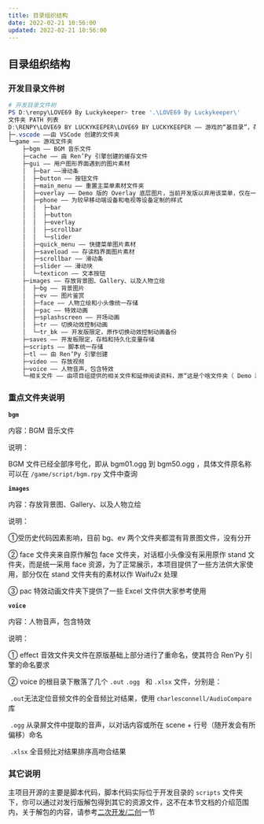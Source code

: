 ```yaml
---
title: 目录组织结构
date: 2022-02-21 10:56:00
updated: 2022-02-21 10:56:00
---
```


## 目录组织结构

### 开发目录文件树

```powershell
# 开发目录文件树
PS D:\renpy\LOVE69 By Luckykeeper> tree '.\LOVE69 By Luckykeeper\'
文件夹 PATH 列表
D:\RENPY\LOVE69 BY LUCKYKEEPER\LOVE69 BY LUCKYKEEPER —— 游戏的“基目录”，存放 Icon 等文件
├─.vscode ——由 VSCode 创建的文件夹
└─game —— 游戏文件夹
    ├─bgm —— BGM 音乐文件
    ├─cache —— 由 Ren’Py 引擎创建的缓存文件
    ├─gui —— 用户图形界面遇到的图片素材
    │  ├─bar ——滑动条
    │  ├─button —— 按钮文件
    │  ├─main_menu —— 重置主菜单素材文件夹
    │  ├─overlay —— Demo 版的 Overlay 底层图片，当前开发版以弃用该菜单，仅在一处进行保留
    │  ├─phone —— 为较早移动端设备和电视等设备定制的样式
    │  │  ├─bar
    │  │  ├─button
    │  │  ├─overlay
    │  │  ├─scrollbar
    │  │  └─slider
    │  ├─quick_menu —— 快捷菜单图片素材
    │  ├─saveload —— 存读档界面图片素材
    │  ├─scrollbar —— 滑动条
    │  ├─slider —— 滑动块
    │  └─texticon —— 文本按钮
    ├─images —— 存放背景图、Gallery、以及人物立绘
    │  ├─bg —— 背景图片
    │  ├─ev —— 图片鉴赏
    │  ├─face —— 人物立绘和小头像统一存储
    │  ├─pac —— 特效动画
    │  ├─splashscreen —— 开场动画
    │  ├─tr —— 切换动效控制动画
    │  └─tr_bk —— 开发版限定，原作切换动效控制动画备份
    ├─saves —— 开发板限定，存档和持久化变量存储
    ├─scripts —— 脚本统一存储
    ├─tl —— 由 Ren’Py 引擎创建
    ├─video —— 存放视频
    ├─voice —— 人物音声，包含特效
    └─相关文件 —— 由项目组提供的相关文件和延伸阅读资料，原“这是个啥文件夹（ Demo 版限定）”
```

### 重点文件夹说明

**`bgm`**

内容：BGM 音乐文件

说明：

BGM 文件已经全部序号化，即从 bgm01.ogg 到 bgm50.ogg ，具体文件原名称可以在 `/game/script/bgm.rpy` 文件中查询

**`images`**

内容：存放背景图、Gallery、以及人物立绘

说明：

①受历史代码因素影响，目前 bg、ev 两个文件夹都混有背景图文件，没有分开

② face 文件夹来自原作解包 face 文件夹，对话框小头像没有采用原作 stand 文件夹，而是统一采用 face 资源，为了正常展示，本项目提供了一些方法供大家使用，部分仅在 stand 文件夹有的素材以作 Waifu2x 处理

③ pac 特效动画文件夹下提供了一些 Excel 文件供大家参考使用

**`voice`**

内容：人物音声，包含特效

说明：

① effect 音效文件夹文件在原版基础上部分进行了重命名，使其符合 Ren’Py 引擎的命名要求

② voice 的根目录下散落了几个 `.out` `.ogg ` 和 `.xlsx` 文件，分别是：

​	`.out`无法定位音频文件的全音频比对结果，使用 `charlesconnell/AudioCompare` 库

​	`.ogg` 从录屏文件中提取的音声，以对话内容或所在 scene + 行号（随开发会有所偏移）命名

​	`.xlsx` 全音频比对结果排序高吻合结果

### 其它说明

主项目开源的主要是脚本代码，脚本代码实际位于开发目录的 `scripts` 文件夹下，你可以通过对发行版解包得到其它的资源文件，这不在本节文档的介绍范围内，关于解包的内容，请参考[二次开发/二创](/dev/)一节
